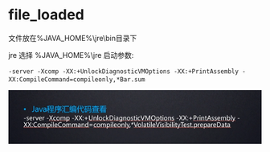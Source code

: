 # file_loaded

文件放在%JAVA_HOME%\jre\bin目录下

jre 选择 %JAVA_HOME%\jre
启动参数:
```
-server -Xcomp -XX:+UnlockDiagnosticVMOptions -XX:+PrintAssembly -XX:CompileCommand=compileonly,*Bar.sum
```

![参数](./vm.png)
